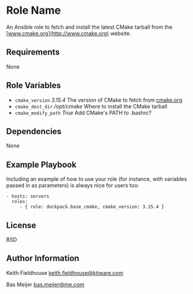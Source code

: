 Role Name
=========

An Ansible role to fetch and install the latest CMake tarball from the [www.cmake.org](http://www.cmake.org) website.

Requirements
------------

None

Role Variables
--------------

* `cmake_version`  *3.15.4* The version of CMake to fetch from [cmake.org](http://www.cmake.org)
* `cmake_dest_dir`  */opt/cmake* Where to install the CMake tarball
* `cmake_modify_path`  *True* Add CMake's PATH to .bashrc?

Dependencies
------------

None

Example Playbook
----------------

Including an example of how to use your role (for instance, with variables passed in as parameters) is always nice for users too:

    - hosts: servers
      roles:
         - { role: dockpack.base_cmake, cmake_version: 3.15.4 }

License
-------

BSD

Author Information
------------------

Keith Fieldhouse
keith.fieldhouse@kitware.com

Bas Meijer
bas.meijer@me.com
